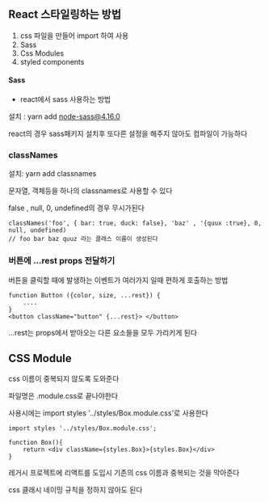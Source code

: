 ## React 스타일링하는 방법

1. css 파일을 만들어 import 하여 사용
2. Sass
3. Css Modules
4. styled components

#### Sass

- react에서 sass 사용하는 방법

설치 : yarn add node-sass@4.16.0

react의 경우 sass패키지 설치후 또다른 설정을 해주지 않아도 컴파일이 가능하다

### classNames

설치: yarn add classnames

문자열, 객체등을 하나의 classnames로 사용할 수 있다

false , null, 0, undefined의 경우 무시가된다

```
classNames('foo', { bar: true, duck: false}, 'baz' , '{quux :true}, 0, null, undefined)
// foo bar baz quuz 라는 클래스 이름이 생성된다
```

### 버튼에 ...rest props 전달하기

버튼을 클릭할 때에 발생하는 이벤트가 여러가지 일때 편하게 호출하는 방법

```
function Button ({color, size, ...rest}) {
    ....
}
<button className="button" {...rest}> </button>

```

...rest는 props에서 받아오는 다른 요소들을 모두 가리키게 된다

## CSS Module

css 이름이 중복되지 않도록 도와준다

파일명은 .module.css로 끝나야한다

사용시에는 import styles '../styles/Box.module.css'로 사용한다

```
import styles '../styles/Box.module.css';

function Box(){
    return <div className={styles.Box}>{styles.Box}</div>
}
```

레거시 프로젝트에 리액트를 도입시 기존의 css 이름과 중복되는 것을 막아준다

css 클래시 네이밍 규칙을 정하지 않아도 된다
